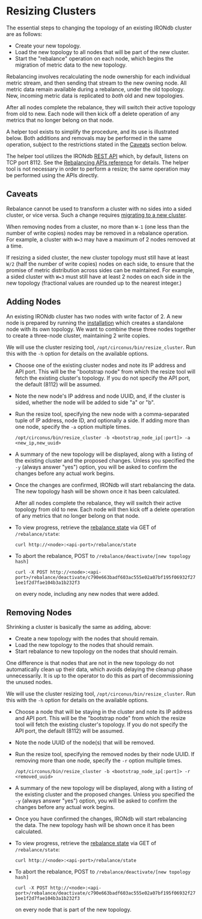 # Resizing Clusters

The essential steps to changing the topology of an existing IRONdb cluster are
as follows:
* Create your new topology.
* Load the new topology to all nodes that will be part of the new cluster.
* Start the "rebalance" operation on each node, which begins the migration of
  metric data to the new topology.

Rebalancing involves recalculating the node ownership for each individual
metric stream, and then sending that stream to the new owning node. All metric
data remain available during a rebalance, under the old topology. New,
incoming metric data is replicated to _both_ old and new topologies.

After all nodes complete the rebalance, they will switch their active topology
from old to new. Each node will then kick off a delete operation of any
metrics that no longer belong on that node.

A helper tool exists to simplify the procedure, and its use is illustrated
below. Both additions and removals may be performed in the same operation,
subject to the restrictions stated in the [Caveats](#caveats) section below.

The helper tool utilizes the IRONdb [REST API](api.md) which, by default,
listens on TCP port 8112. See the [Rebalancing APIs
reference](rebalance-apis.md) for details. The helper tool is not necessary in
order to perform a resize; the same operation may be performed using the APIs
directly.

## Caveats

Rebalance cannot be used to transform a cluster with no sides into a sided
cluster, or vice versa. Such a change requires [migrating to a new
cluster](/migrating-clusters.md).

When removing nodes from a cluster, no more than `W-1` (one less than the
number of write copies) nodes may be removed in a rebalance operation. For
example, a cluster with `W=3` may have a maximum of 2 nodes removed at a time.

If resizing a sided cluster, the new cluster topology must still have at least
`W/2` (half the number of write copies) nodes on each side, to ensure that the
promise of metric distribution across sides can be maintained. For example, a
sided cluster with `W=3` must still have at least 2 nodes on each side in the
new topology (fractional values are rounded up to the nearest integer.)

## Adding Nodes

An existing IRONdb cluster has two nodes with write factor of 2. A new node is
prepared by running the [installation](installation.md) which creates a
standalone node with its own topology. We want to combine these three nodes
together to create a three-node cluster, maintaining 2 write copies.

We will use the cluster resizing tool, `/opt/circonus/bin/resize_cluster`. Run
this with the `-h` option for details on the available options.

* Choose one of the existing cluster nodes and note its IP address and API
  port. This will be the "bootstrap node" from which the resize tool will fetch
  the existing cluster's topology. If you do not specify the API port, the
  default (8112) will be assumed.

* Note the new node's IP address and node UUID, and, if the cluster is sided,
  whether the node will be added to side "a" or "b".

* Run the resize tool, specifying the new node with a comma-separated tuple of
  IP address, node ID, and optionally a side. If adding more than one node,
  specify the `-a` option multiple times.

  ```/opt/circonus/bin/resize_cluster -b <bootstrap_node_ip[:port]> -a <new_ip,new_uuid>```

* A summary of the new topology will be displayed, along with a listing of the
  existing cluster and the proposed changes. Unless you specified the `-y`
  (always answer "yes") option, you will be asked to confirm the changes before
  any actual work begins.

* Once the changes are confirmed, IRONdb will start rebalancing the data.
  The new topology hash will be shown once it has been calculated.

  After all nodes complete the rebalance, they will switch their active topology
  from old to new. Each node will then kick off a delete operation of any
  metrics that no longer belong on that node.

* To view progress, retrieve the [rebalance state](/api/rebalance-state.md) via
  GET of `/rebalance/state`:

  ```curl http://<node>:<api-port>/rebalance/state```

* To abort the rebalance, POST to `/rebalance/deactivate/[new topology hash]`

  ```curl -X POST http://<node>:<api-port>/rebalance/deactivate/c790e663badf603ac555e02a07bf195f06932f271ee1f2d7fae104b3a1b232f3```

  on every node, including any new nodes that were added.

## Removing Nodes

Shrinking a cluster is basically the same as adding, above:
* Create a new topology with the nodes that should remain.
* Load the new topology to the nodes that should remain.
* Start rebalance to new topology on the nodes that should remain.

One difference is that nodes that are not in the new topology do not
automatically clean up their data, which avoids delaying the cleanup phase
unnecessarily. It is up to the operator to do this as part of decommissioning
the unused nodes.

We will use the cluster resizing tool, `/opt/circonus/bin/resize_cluster`. Run
this with the `-h` option for details on the available options.

* Choose a node that will be staying in the cluster and note its IP address and
  API port. This will be the "bootstrap node" from which the resize tool will
  fetch the existing cluster's topology. If you do not specify the API port,
  the default (8112) will be assumed.

* Note the node UUID of the node(s) that will be removed.

* Run the resize tool, specifying the removed nodes by their node UUID. If
  removing more than one node, specify the `-r` option multiple times.

  ```/opt/circonus/bin/resize_cluster -b <bootstrap_node_ip[:port]> -r <removed_uuid>```

* A summary of the new topology will be displayed, along with a listing of the
  existing cluster and the proposed changes. Unless you specified the `-y`
  (always answer "yes") option, you will be asked to confirm the changes before
  any actual work begins.

* Once you have confirmed the changes, IRONdb will start rebalancing the data.
  The new topology hash will be shown once it has been calculated.

* To view progress, retrieve the [rebalance state](/api/rebalance-state.md) via
  GET of `/rebalance/state`:

  ```curl http://<node>:<api-port>/rebalance/state```

* To abort the rebalance, POST to `/rebalance/deactivate/[new topology hash]`

  ```curl -X POST http://<node>:<api-port>/rebalance/deactivate/c790e663badf603ac555e02a07bf195f06932f271ee1f2d7fae104b3a1b232f3```

  on every node that is part of the new topology.
